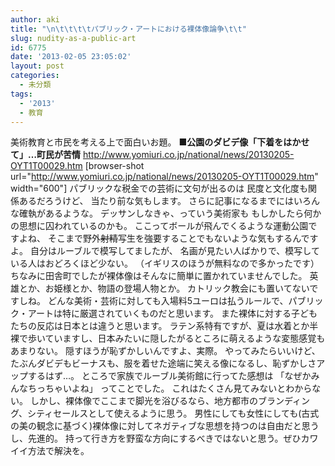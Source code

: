 ```yaml
---
author: aki
title: "\n\t\t\t\tパブリック・アートにおける裸体像論争\t\t"
slug: nudity-as-a-public-art
id: 6775
date: '2013-02-05 23:05:02'
layout: post
categories:
  - 未分類
tags:
  - '2013'
  - 教育
---
```


美術教育と市民を考える上で面白いお題。 **■公園のダビデ像「下着をはかせて」…町民が苦情** http://www.yomiuri.co.jp/national/news/20130205-OYT1T00029.htm [browser-shot url="http://www.yomiuri.co.jp/national/news/20130205-OYT1T00029.htm" width="600"] パブリックな税金での芸術に文句が出るのは 民度と文化度も関係あるだろうけど、 当たり前な気もします。 さらに記事になるまでにはいろんな確執があるような。 デッサンしなきゃ、っていう美術家も もしかしたら何かの思想に囚われているのかも。 ここってボールが飛んでくるような運動公園ですよね、 そこまで野外<del datetime="2013-02-05T13:52:55+00:00">射精</del>写生を強要することでもないような気もするんですよ。 自分はルーブルで模写してましたが、 名画が見たい人ばかりで、模写している人はおどろくほど少ない。 （イギリスのほうが無料なので多かったです） ちなみに田舎町でしたが裸体像はそんなに簡単に置かれていませんでした。 英雄とか、お姫様とか、物語の登場人物とか。 カトリック教会にも置いてないですしね。 どんな美術・芸術に対しても入場料5ユーロは払うルールで、パブリック・アートは特に厳選されていくものだと思います。 また裸体に対する子どもたちの反応は日本とは違うと思います。 ラテン系特有ですが、夏は水着とか半裸で歩いていますし、日本みたいに隠したがるところに萌えるような変態感覚もあまりない。 隠すほうが恥ずかしいんですよ、実際。 やってみたらいいけど、 たぶんダビデもビーナスも、服を着せた途端に笑える像になるし、恥ずかしさアップするはず…。 ところで家族でルーブル美術館に行ってた感想は 「なぜかみんなちっちゃいよね」 ってことでした。 これはたくさん見てみないとわからない。 しかし、裸体像でここまで脚光を浴びるなら、地方都市のブランディング、シティセールスとして使えるように思う。 男性にしても女性にしても(古式の美の観念に基づく)裸体像に対してネガティブな思想を持つのは自由だと思うし、先進的。 持って行き方を野蛮な方向にするべきではないと思う。ぜひカワイイ方法で解決を。